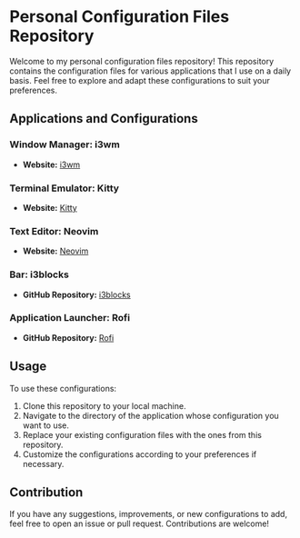 # Personal Configuration Files Repository

Welcome to my personal configuration files repository! This repository contains the configuration files for various applications that I use on a daily basis. Feel free to explore and adapt these configurations to suit your preferences.

## Applications and Configurations

### Window Manager: i3wm

- **Website:** [i3wm](https://i3wm.org/)

### Terminal Emulator: Kitty

- **Website:** [Kitty](https://sw.kovidgoyal.net/kitty/)

### Text Editor: Neovim

- **Website:** [Neovim](https://neovim.io/)

### Bar: i3blocks

- **GitHub Repository:** [i3blocks](https://github.com/vivien/i3blocks)

### Application Launcher: Rofi

- **GitHub Repository:** [Rofi](https://github.com/davatorium/rofi)

## Usage

To use these configurations:

1. Clone this repository to your local machine.
2. Navigate to the directory of the application whose configuration you want to use.
3. Replace your existing configuration files with the ones from this repository.
4. Customize the configurations according to your preferences if necessary.

## Contribution

If you have any suggestions, improvements, or new configurations to add, feel free to open an issue or pull request. Contributions are welcome!
